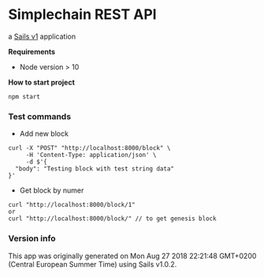 # Simplechain REST API

a [Sails v1](https://sailsjs.com) application

**Requirements**
- Node version > 10

**How to start project**

`npm start`


### Test commands
* Add new block
```
curl -X "POST" "http://localhost:8000/block" \
     -H 'Content-Type: application/json' \
     -d $'{
  "body": "Testing block with test string data"
}'
```
* Get block by numer
```
curl "http://localhost:8000/block/1"
or
curl "http://localhost:8000/block/" // to get genesis block
```


### Version info

This app was originally generated on Mon Aug 27 2018 22:21:48 GMT+0200 (Central European Summer Time) using Sails v1.0.2.
